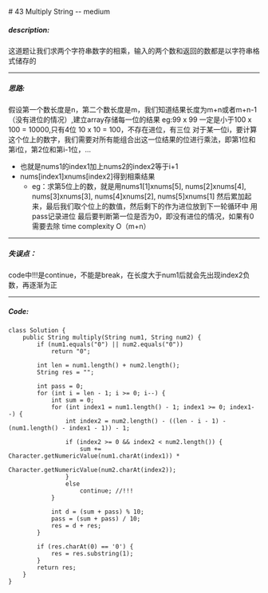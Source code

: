 \# 43 Multiply String -- medium
##### description:
这道题让我们求两个字符串数字的相乘，输入的两个数和返回的数都是以字符串格式储存的
****************
##### 思路:
假设第一个数长度是n，第二个数长度是m，我们知道结果长度为m+n或者m+n-1（没有进位的情况）,建立array存储每一位的结果
eg:99 x 99 一定是小于100 x 100 = 10000,只有4位
10 x 10 = 100，不存在进位，有三位
对于某一位i，要计算这个位上的数字，我们需要对所有能组合出这一位结果的位进行乘法，即第1位和第i位，第2位和第i-1位，...
- 也就是nums1的index1加上nums2的index2等于i+1
- nums[index1]xnums[index2]得到相乘结果
  - eg：求第5位上的数，就是用nums1[1]xnums[5], nums[2]xnums[4], nums[3]xnums[3], nums[4]xnums[2], nums[5]xnums[1]
然后累加起来，最后我们取个位上的数值，然后剩下的作为进位放到下一轮循环中
用pass记录进位
最后要判断第一位是否为0，即没有进位的情况，如果有0需要去除
time complexity O（m+n）
**********
##### 失误点：
code中!!!是continue，不能是break，在长度大于num1后就会先出现index2负数，再逐渐为正
********
##### Code:
```
class Solution {
    public String multiply(String num1, String num2) {
        if (num1.equals("0") || num2.equals("0"))
            return "0";

        int len = num1.length() + num2.length();
        String res = "";

        int pass = 0;
        for (int i = len - 1; i >= 0; i--) {
            int sum = 0;
            for (int index1 = num1.length() - 1; index1 >= 0; index1--) {
                int index2 = num2.length() - ((len - i - 1) - (num1.length() - index1 - 1)) - 1;

                if (index2 >= 0 && index2 < num2.length()) {
                    sum += Character.getNumericValue(num1.charAt(index1)) *
                        Character.getNumericValue(num2.charAt(index2));
                }
                else
                    continue; //!!!
            }

            int d = (sum + pass) % 10;
            pass = (sum + pass) / 10;
            res = d + res;
        }

        if (res.charAt(0) == '0') {
            res = res.substring(1);
        }
        return res;
    }
}
```
